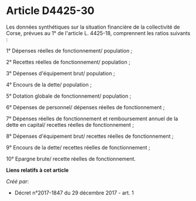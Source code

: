 # Article D4425-30

Les données synthétiques sur la situation financière de la collectivité de Corse, prévues au 1° de l'article L. 4425-18,
comprennent les ratios suivants :

1° Dépenses réelles de fonctionnement/ population ;

2° Recettes réelles de fonctionnement/ population ;

3° Dépenses d'équipement brut/ population ;

4° Encours de la dette/ population ;

5° Dotation globale de fonctionnement/ population ;

6° Dépenses de personnel/ dépenses réelles de fonctionnement ;

7° Dépenses réelles de fonctionnement et remboursement annuel de la dette en capital/ recettes réelles de fonctionnement ;

8° Dépenses d'équipement brut/ recettes réelles de fonctionnement ;

9° Encours de la dette/ recettes réelles de fonctionnement ;

10° Epargne brute/ recette réelles de fonctionnement.

**Liens relatifs à cet article**

_Créé par_:

  - Décret n°2017-1847 du 29 décembre 2017 - art. 1
